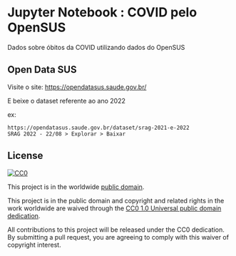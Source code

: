 # Jupyter Notebook : COVID pelo OpenSUS

Dados sobre óbitos da COVID utilizando dados do OpenSUS

## Open Data SUS
Visite o site: https://opendatasus.saude.gov.br/  

E beixe o dataset referente ao ano 2022

ex:

    https://opendatasus.saude.gov.br/dataset/srag-2021-e-2022
    SRAG 2022 - 22/08 > Explorar > Baixar



## License ##

[![CC0](https://licensebuttons.net/p/zero/1.0/88x31.png)](https://creativecommons.org/publicdomain/zero/1.0/)

This project is in the worldwide [public domain](LICENSE).

This project is in the public domain and copyright and related rights in the work worldwide are waived through the [CC0 1.0 Universal public domain dedication](https://creativecommons.org/publicdomain/zero/1.0/).

All contributions to this project will be released under the CC0 dedication. By submitting a pull request, you are agreeing to comply with this waiver of copyright interest.

